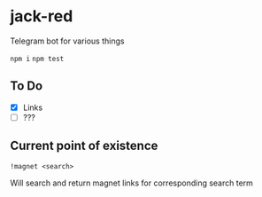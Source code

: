 # jack-red

Telegram bot for various things

`npm i`
`npm test`

## To Do

- [X] Links
- [ ] ???

## Current point of existence

`!magnet <search>`

Will search and return magnet links for corresponding search term
